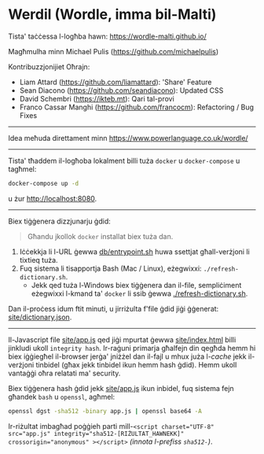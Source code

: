 # Werdil (Wordle, imma bil-Malti)

Tista' taċċessa l-logħba hawn: https://wordle-malti.github.io/

Magħmulha minn Michael Pulis (https://github.com/michaelpulis)

Kontribuzzjonijiet Oħrajn:
+ Liam Attard (https://github.com/liamattard): 'Share' Feature
+ Sean Diacono (https://github.com/seandiacono): Updated CSS
+ David Schembri (https://ikteb.mt): Qari tal-provi
+ Franco Cassar Manghi (https://github.com/francocm): Refactoring / Bug Fixes

***
Idea meħuda direttament minn https://www.powerlanguage.co.uk/wordle/

***

Tista' tħaddem il-logħoba lokalment billi tuża `docker` u `docker-compose` u tagħmel:

```bash
docker-compose up -d 
```

u żur [http://localhost:8080](http://localhost:8080).

***

Biex tiġġenera dizzjunarju ġdid:

> Għandu jkollok `docker` installat biex tuża dan.

1. Iċċekkja li l-URL ġewwa [db/entrypoint.sh](db/entrypoint.sh) huwa ssettjat għall-verżjoni li tixtieq tuża.
2. Fuq sistema li tisapportja Bash (Mac / Linux), eżegwixxi: `./refresh-dictionary.sh`.
    * Jekk qed tuża l-Windows biex tiġġenera dan il-file, sempliċiment eżegwixxi l-kmand ta' `docker` li ssib ġewwa [./refresh-dictionary.sh](./refresh-dictionary.sh).

Dan il-proċess idum ftit minuti, u jirriżulta f'file ġdid jiġi ġġenerat: [site/dictionary.json](site/dictionary.json).

***

Il-Javascript file [site/app.js](site/app.js) qed jiġi mpurtat ġewwa [site/index.html](site/index.html) billi jinkludi ukoll `integrity hash`. Ir-raġuni primarja għalfejn din qegħda hemm hi biex iġġiegħel il-browser jerġa' jniżżel dan il-fajl u mhux juża l-_cache_ jekk il-verżjoni tinbidel (għax jekk tinbidel ikun hemm hash ġdid). Hemm ukoll vantaġġi oħra relatati ma' security.

Biex tiġġenera hash ġdid jekk [site/app.js](site/app.js) ikun inbidel, fuq sistema fejn għandek `bash` u `openssl`, agħmel:

```bash
openssl dgst -sha512 -binary app.js | openssl base64 -A
```

Ir-riżultat imbagħad poġġieh parti mill-`<script charset="UTF-8" src="app.js" integrity="sha512-[RIŻULTAT_HAWNEKK]"  crossorigin="anonymous" ></script>` _(innota l-prefiss `sha512-`)_.